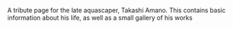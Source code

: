 A tribute page for the late aquascaper, Takashi Amano. This contains basic information about his life, as well as a small gallery of his works